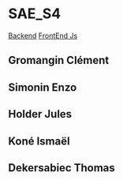 # SAE_S4

[Backend](http://docketu.iutnc.univ-lorraine.fr:20000/)
[FrontEnd Js](http://docketu.iutnc.univ-lorraine.fr:20004/)

## Gromangin Clément
## Simonin Enzo
## Holder Jules
## Koné Ismaël
## Dekersabiec Thomas

